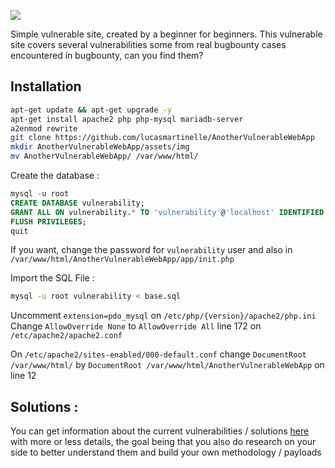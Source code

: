 ![](https://zupimages.net/up/20/33/m7ef.png)

Simple vulnerable site, created by a beginner for beginners.
This vulnerable site covers several vulnerabilities some from real bugbounty cases encountered in bugbounty, can you find them?

## Installation
```bash
apt-get update && apt-get upgrade -y
apt-get install apache2 php php-mysql mariadb-server
a2enmod rewrite
git clone https://github.com/lucasmartinelle/AnotherVulnerableWebApp
mkdir AnotherVulnerableWebApp/assets/img
mv AnotherVulnerableWebApp/ /var/www/html/
```

Create the database :
```sql
mysql -u root
CREATE DATABASE vulnerability;
GRANT ALL ON vulnerability.* TO 'vulnerability'@'localhost' IDENTIFIED BY '6xUm%3moNghtQaZ8Q';
FLUSH PRIVILEGES;
quit
```
If you want, change the password for `vulnerability` user and also in `/var/www/html/AnotherVulnerableWebApp/app/init.php`

Import the SQL File :
```bash
mysql -u root vulnerability < base.sql
```

Uncomment `extension=pdo_mysql` on `/etc/php/{version}/apache2/php.ini`
Change `AllowOverride None` to `AllowOverride All` line 172 on `/etc/apache2/apache2.conf`

On `/etc/apache2/sites-enabled/000-default.conf` change `DocumentRoot /var/www/html/` by `DocumentRoot /var/www/html/AnotherVulnerableWebApp` on line 12

## Solutions :
You can get information about the current vulnerabilities / solutions [here]() with more or less details, the goal being that you also do research on your side to better understand them and build your own methodology / payloads